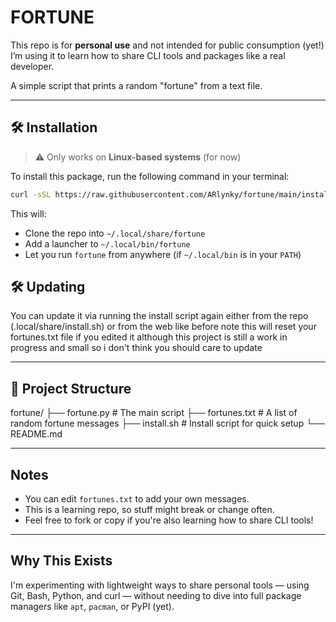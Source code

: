 # FORTUNE

This repo is for **personal use** and not intended for public consumption (yet!)
I’m using it to learn how to share CLI tools and packages like a real developer.

A simple script that prints a random "fortune" from a text file.

---

## 🛠 Installation

> ⚠️ Only works on **Linux-based systems** (for now)

To install this package, run the following command in your terminal:

```sh
curl -sSL https://raw.githubusercontent.com/ARlynky/fortune/main/install.sh | bash
```

This will:

* Clone the repo into `~/.local/share/fortune`
* Add a launcher to `~/.local/bin/fortune`
* Let you run `fortune` from anywhere (if `~/.local/bin` is in your `PATH`)

## 🛠 Updating

You can update it via running the install script again either from the
repo (.local/share/install.sh) or from the web like before
note this will reset your fortunes.txt file if you edited it
although this project is still a work in progress and small
so i don't think you should care to update

---

## 📂 Project Structure

fortune/
├── fortune.py       # The main script
├── fortunes.txt     # A list of random fortune messages
├── install.sh       # Install script for quick setup
└── README.md

---

## Notes

* You can edit `fortunes.txt` to add your own messages.
* This is a learning repo, so stuff might break or change often.
* Feel free to fork or copy if you're also learning how to share CLI tools!

---

## Why This Exists

I'm experimenting with lightweight ways to share personal tools — using
Git, Bash, Python, and curl — without needing to dive into full
package managers like `apt`, `pacman`, or PyPI (yet).
